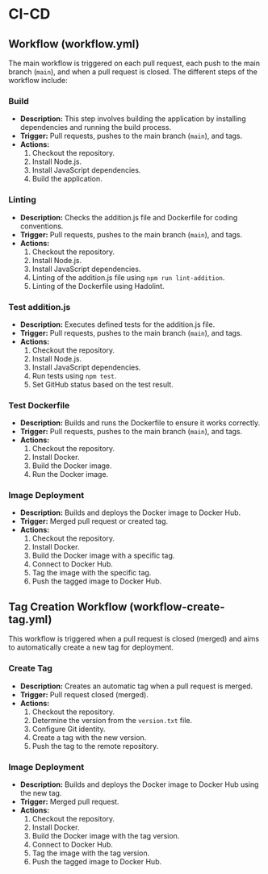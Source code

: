 # CI-CD

## Workflow (workflow.yml)

The main workflow is triggered on each pull request, each push to the main branch (`main`), and when a pull request is closed. The different steps of the workflow include:

### Build

- **Description:** This step involves building the application by installing dependencies and running the build process.
- **Trigger:** Pull requests, pushes to the main branch (`main`), and tags.
- **Actions:**
  1. Checkout the repository.
  2. Install Node.js.
  3. Install JavaScript dependencies.
  4. Build the application.

### Linting

- **Description:** Checks the addition.js file and Dockerfile for coding conventions.
- **Trigger:** Pull requests, pushes to the main branch (`main`), and tags.
- **Actions:**
  1. Checkout the repository.
  2. Install Node.js.
  3. Install JavaScript dependencies.
  4. Linting of the addition.js file using `npm run lint-addition`.
  5. Linting of the Dockerfile using Hadolint.

### Test addition.js

- **Description:** Executes defined tests for the addition.js file.
- **Trigger:** Pull requests, pushes to the main branch (`main`), and tags.
- **Actions:**
  1. Checkout the repository.
  2. Install Node.js.
  3. Install JavaScript dependencies.
  4. Run tests using `npm test`.
  5. Set GitHub status based on the test result.

### Test Dockerfile

- **Description:** Builds and runs the Dockerfile to ensure it works correctly.
- **Trigger:** Pull requests, pushes to the main branch (`main`), and tags.
- **Actions:**
  1. Checkout the repository.
  2. Install Docker.
  3. Build the Docker image.
  4. Run the Docker image.

### Image Deployment

- **Description:** Builds and deploys the Docker image to Docker Hub.
- **Trigger:** Merged pull request or created tag.
- **Actions:**
  1. Checkout the repository.
  2. Install Docker.
  3. Build the Docker image with a specific tag.
  4. Connect to Docker Hub.
  5. Tag the image with the specific tag.
  6. Push the tagged image to Docker Hub.

## Tag Creation Workflow (workflow-create-tag.yml)

This workflow is triggered when a pull request is closed (merged) and aims to automatically create a new tag for deployment.

### Create Tag

- **Description:** Creates an automatic tag when a pull request is merged.
- **Trigger:** Pull request closed (merged).
- **Actions:**
  1. Checkout the repository.
  2. Determine the version from the `version.txt` file.
  3. Configure Git identity.
  4. Create a tag with the new version.
  5. Push the tag to the remote repository.

### Image Deployment

- **Description:** Builds and deploys the Docker image to Docker Hub using the new tag.
- **Trigger:** Merged pull request.
- **Actions:**
  1. Checkout the repository.
  2. Install Docker.
  3. Build the Docker image with the tag version.
  4. Connect to Docker Hub.
  5. Tag the image with the tag version.
  6. Push the tagged image to Docker Hub.
